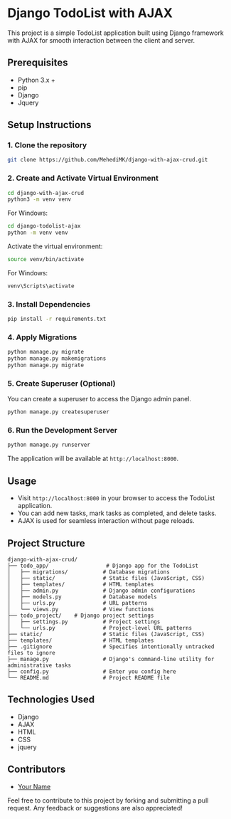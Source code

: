 # Django TodoList with AJAX

This project is a simple TodoList application built using Django framework with AJAX for smooth interaction between the client and server.

## Prerequisites

- Python 3.x +
- pip
- Django
- Jquery

## Setup Instructions

### 1. Clone the repository

```bash
git clone https://github.com/MehediMK/django-with-ajax-crud.git
```

### 2. Create and Activate Virtual Environment

```bash
cd django-with-ajax-crud
python3 -m venv venv
```

For Windows:

```bash
cd django-todolist-ajax
python -m venv venv
```

Activate the virtual environment:

```bash
source venv/bin/activate
```

For Windows:

```bash
venv\Scripts\activate
```

### 3. Install Dependencies

```bash
pip install -r requirements.txt
```

### 4. Apply Migrations

```bash
python manage.py migrate
python manage.py makemigrations
python manage.py migrate
```

### 5. Create Superuser (Optional)

You can create a superuser to access the Django admin panel.

```bash
python manage.py createsuperuser
```

### 6. Run the Development Server

```bash
python manage.py runserver
```

The application will be available at `http://localhost:8000`.

## Usage

- Visit `http://localhost:8000` in your browser to access the TodoList application.
- You can add new tasks, mark tasks as completed, and delete tasks.
- AJAX is used for seamless interaction without page reloads.

## Project Structure

```
django-with-ajax-crud/
├── todo_app/                  # Django app for the TodoList
│   ├── migrations/           # Database migrations
│   ├── static/               # Static files (JavaScript, CSS)
│   ├── templates/            # HTML templates
│   ├── admin.py              # Django admin configurations
│   ├── models.py             # Database models
│   ├── urls.py               # URL patterns
│   └── views.py              # View functions
├── todo_project/    # Django project settings
│   ├── settings.py           # Project settings
│   └── urls.py               # Project-level URL patterns
├── static/                   # Static files (JavaScript, CSS)
├── templates/                # HTML templates
├── .gitignore                # Specifies intentionally untracked files to ignore
├── manage.py                 # Django's command-line utility for administrative tasks
├── config.py                 # Enter you config here
└── README.md                 # Project README file
```

## Technologies Used

- Django
- AJAX
- HTML
- CSS
- jquery

## Contributors

- [Your Name](https://github.com/your-username)

Feel free to contribute to this project by forking and submitting a pull request. Any feedback or suggestions are also appreciated!
